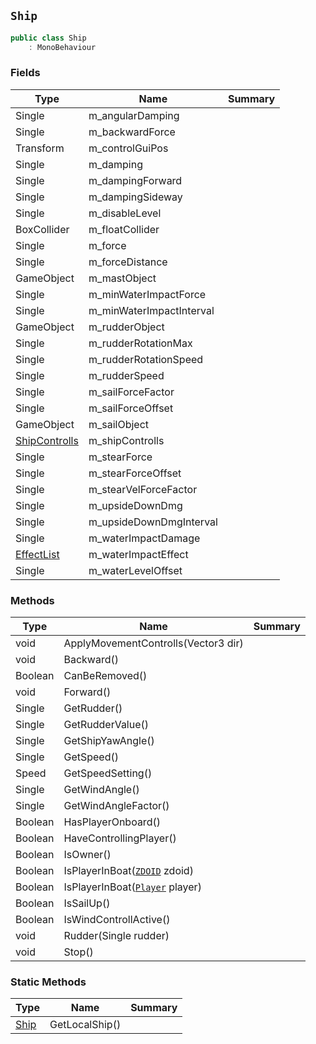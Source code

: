 ## `Ship`

```csharp
public class Ship
    : MonoBehaviour
```

### Fields

| Type | Name | Summary | 
| --- | --- | --- | 
| Single | m_angularDamping |  | 
| Single | m_backwardForce |  | 
| Transform | m_controlGuiPos |  | 
| Single | m_damping |  | 
| Single | m_dampingForward |  | 
| Single | m_dampingSideway |  | 
| Single | m_disableLevel |  | 
| BoxCollider | m_floatCollider |  | 
| Single | m_force |  | 
| Single | m_forceDistance |  | 
| GameObject | m_mastObject |  | 
| Single | m_minWaterImpactForce |  | 
| Single | m_minWaterImpactInterval |  | 
| GameObject | m_rudderObject |  | 
| Single | m_rudderRotationMax |  | 
| Single | m_rudderRotationSpeed |  | 
| Single | m_rudderSpeed |  | 
| Single | m_sailForceFactor |  | 
| Single | m_sailForceOffset |  | 
| GameObject | m_sailObject |  | 
| [ShipControlls](./ShipControlls.md) | m_shipControlls |  | 
| Single | m_stearForce |  | 
| Single | m_stearForceOffset |  | 
| Single | m_stearVelForceFactor |  | 
| Single | m_upsideDownDmg |  | 
| Single | m_upsideDownDmgInterval |  | 
| Single | m_waterImpactDamage |  | 
| [EffectList](./EffectList.md) | m_waterImpactEffect |  | 
| Single | m_waterLevelOffset |  | 


### Methods

| Type | Name | Summary | 
| --- | --- | --- | 
| void | ApplyMovementControlls(Vector3 dir) |  | 
| void | Backward() |  | 
| Boolean | CanBeRemoved() |  | 
| void | Forward() |  | 
| Single | GetRudder() |  | 
| Single | GetRudderValue() |  | 
| Single | GetShipYawAngle() |  | 
| Single | GetSpeed() |  | 
| Speed | GetSpeedSetting() |  | 
| Single | GetWindAngle() |  | 
| Single | GetWindAngleFactor() |  | 
| Boolean | HasPlayerOnboard() |  | 
| Boolean | HaveControllingPlayer() |  | 
| Boolean | IsOwner() |  | 
| Boolean | IsPlayerInBoat([`ZDOID`](./ZDOID.md) zdoid) |  | 
| Boolean | IsPlayerInBoat([`Player`](./Player.md) player) |  | 
| Boolean | IsSailUp() |  | 
| Boolean | IsWindControllActive() |  | 
| void | Rudder(Single rudder) |  | 
| void | Stop() |  | 


### Static Methods

| Type | Name | Summary | 
| --- | --- | --- | 
| [Ship](./Ship.md) | GetLocalShip() |  | 


